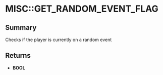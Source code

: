# MISC::GET_RANDOM_EVENT_FLAG

## Summary
Checks if the player is currently on a random event

## Returns
* **BOOL**